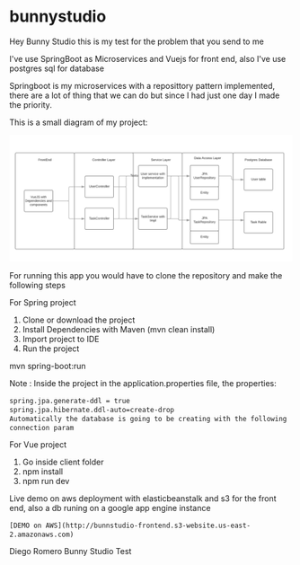 # bunnystudio


Hey Bunny Studio this is my test for the problem that you send to me

I've use SpringBoot as Microservices and Vuejs for front end, also I've use postgres sql for database

Springboot is my microservices with a reposittory pattern implemented, there are a lot of thing that we can do but since I had just one day I made the priority.

This is a small diagram of my project:

![](BPMN%202.0.png)

For running this app you would have to clone the repository and make the following steps

For Spring project

1) Clone or download the project
2) Install Dependencies with Maven (mvn clean install)
3) Import project to IDE
4) Run the project

mvn spring-boot:run

Note : Inside the project in the application.properties file, the properties:
```
spring.jpa.generate-ddl = true
spring.jpa.hibernate.ddl-auto=create-drop
Automatically the database is going to be creating with the following connection param
```
For Vue project

1) Go inside client folder
2) npm install
3) npm run dev


Live demo on aws deployment with elasticbeanstalk and s3 for the front end, also a db runing on a google app engine instance

````
[DEMO on AWS](http://bunnstudio-frontend.s3-website.us-east-2.amazonaws.com) 
````


Diego Romero Bunny Studio Test
